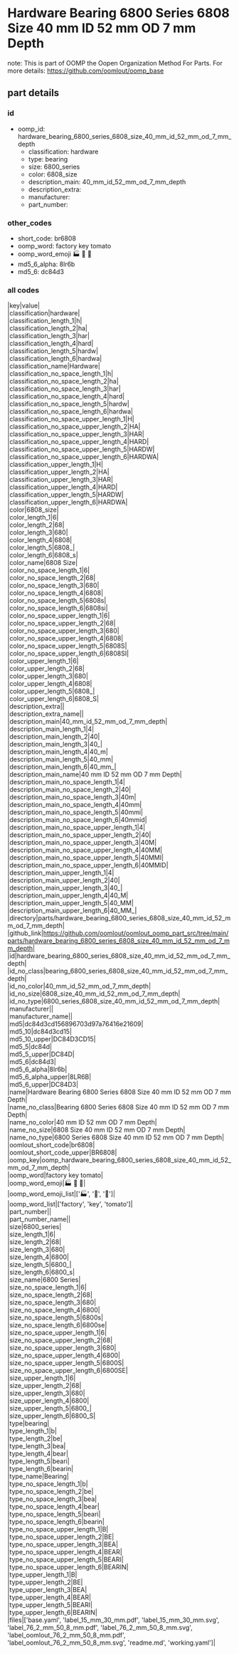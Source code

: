 # Hardware Bearing 6800 Series 6808 Size 40 mm ID 52 mm OD 7 mm Depth  

note: This is part of OOMP the Oopen Organization Method For Parts. For more details: https://github.com/oomlout/oomp_base

##  part details





### id
* oomp_id: hardware_bearing_6800_series_6808_size_40_mm_id_52_mm_od_7_mm_depth
  * classification: hardware
  * type: bearing
  * size: 6800_series
  * color: 6808_size
  * description_main: 40_mm_id_52_mm_od_7_mm_depth
  * description_extra: 
  * manufacturer: 
  * part_number: 

### other_codes
* short_code: br6808
* oomp_word: factory key tomato
* oomp_word_emoji :factory: :key: :tomato:
* md5_6_alpha: 8lr6b
* md5_6: dc84d3

### all codes 
|key|value|  
|classification|hardware|  
|classification_length_1|h|  
|classification_length_2|ha|  
|classification_length_3|har|  
|classification_length_4|hard|  
|classification_length_5|hardw|  
|classification_length_6|hardwa|  
|classification_name|Hardware|  
|classification_no_space_length_1|h|  
|classification_no_space_length_2|ha|  
|classification_no_space_length_3|har|  
|classification_no_space_length_4|hard|  
|classification_no_space_length_5|hardw|  
|classification_no_space_length_6|hardwa|  
|classification_no_space_upper_length_1|H|  
|classification_no_space_upper_length_2|HA|  
|classification_no_space_upper_length_3|HAR|  
|classification_no_space_upper_length_4|HARD|  
|classification_no_space_upper_length_5|HARDW|  
|classification_no_space_upper_length_6|HARDWA|  
|classification_upper_length_1|H|  
|classification_upper_length_2|HA|  
|classification_upper_length_3|HAR|  
|classification_upper_length_4|HARD|  
|classification_upper_length_5|HARDW|  
|classification_upper_length_6|HARDWA|  
|color|6808_size|  
|color_length_1|6|  
|color_length_2|68|  
|color_length_3|680|  
|color_length_4|6808|  
|color_length_5|6808_|  
|color_length_6|6808_s|  
|color_name|6808 Size|  
|color_no_space_length_1|6|  
|color_no_space_length_2|68|  
|color_no_space_length_3|680|  
|color_no_space_length_4|6808|  
|color_no_space_length_5|6808s|  
|color_no_space_length_6|6808si|  
|color_no_space_upper_length_1|6|  
|color_no_space_upper_length_2|68|  
|color_no_space_upper_length_3|680|  
|color_no_space_upper_length_4|6808|  
|color_no_space_upper_length_5|6808S|  
|color_no_space_upper_length_6|6808SI|  
|color_upper_length_1|6|  
|color_upper_length_2|68|  
|color_upper_length_3|680|  
|color_upper_length_4|6808|  
|color_upper_length_5|6808_|  
|color_upper_length_6|6808_S|  
|description_extra||  
|description_extra_name||  
|description_main|40_mm_id_52_mm_od_7_mm_depth|  
|description_main_length_1|4|  
|description_main_length_2|40|  
|description_main_length_3|40_|  
|description_main_length_4|40_m|  
|description_main_length_5|40_mm|  
|description_main_length_6|40_mm_|  
|description_main_name|40 mm ID 52 mm OD 7 mm Depth|  
|description_main_no_space_length_1|4|  
|description_main_no_space_length_2|40|  
|description_main_no_space_length_3|40m|  
|description_main_no_space_length_4|40mm|  
|description_main_no_space_length_5|40mmi|  
|description_main_no_space_length_6|40mmid|  
|description_main_no_space_upper_length_1|4|  
|description_main_no_space_upper_length_2|40|  
|description_main_no_space_upper_length_3|40M|  
|description_main_no_space_upper_length_4|40MM|  
|description_main_no_space_upper_length_5|40MMI|  
|description_main_no_space_upper_length_6|40MMID|  
|description_main_upper_length_1|4|  
|description_main_upper_length_2|40|  
|description_main_upper_length_3|40_|  
|description_main_upper_length_4|40_M|  
|description_main_upper_length_5|40_MM|  
|description_main_upper_length_6|40_MM_|  
|directory|parts/hardware_bearing_6800_series_6808_size_40_mm_id_52_mm_od_7_mm_depth|  
|github_link|https://github.com/oomlout/oomlout_oomp_part_src/tree/main/parts/hardware_bearing_6800_series_6808_size_40_mm_id_52_mm_od_7_mm_depth|  
|id|hardware_bearing_6800_series_6808_size_40_mm_id_52_mm_od_7_mm_depth|  
|id_no_class|bearing_6800_series_6808_size_40_mm_id_52_mm_od_7_mm_depth|  
|id_no_color|40_mm_id_52_mm_od_7_mm_depth|  
|id_no_size|6808_size_40_mm_id_52_mm_od_7_mm_depth|  
|id_no_type|6800_series_6808_size_40_mm_id_52_mm_od_7_mm_depth|  
|manufacturer||  
|manufacturer_name||  
|md5|dc84d3cd156896703d97a76416e21609|  
|md5_10|dc84d3cd15|  
|md5_10_upper|DC84D3CD15|  
|md5_5|dc84d|  
|md5_5_upper|DC84D|  
|md5_6|dc84d3|  
|md5_6_alpha|8lr6b|  
|md5_6_alpha_upper|8LR6B|  
|md5_6_upper|DC84D3|  
|name|Hardware Bearing 6800 Series 6808 Size 40 mm ID 52 mm OD 7 mm Depth|  
|name_no_class|Bearing 6800 Series 6808 Size 40 mm ID 52 mm OD 7 mm Depth|  
|name_no_color|40 mm ID 52 mm OD 7 mm Depth|  
|name_no_size|6808 Size 40 mm ID 52 mm OD 7 mm Depth|  
|name_no_type|6800 Series 6808 Size 40 mm ID 52 mm OD 7 mm Depth|  
|oomlout_short_code|br6808|  
|oomlout_short_code_upper|BR6808|  
|oomp_key|oomp_hardware_bearing_6800_series_6808_size_40_mm_id_52_mm_od_7_mm_depth|  
|oomp_word|factory key tomato|  
|oomp_word_emoji|:factory: :key: :tomato:|  
|oomp_word_emoji_list|[':factory:', ':key:', ':tomato:']|  
|oomp_word_list|['factory', 'key', 'tomato']|  
|part_number||  
|part_number_name||  
|size|6800_series|  
|size_length_1|6|  
|size_length_2|68|  
|size_length_3|680|  
|size_length_4|6800|  
|size_length_5|6800_|  
|size_length_6|6800_s|  
|size_name|6800 Series|  
|size_no_space_length_1|6|  
|size_no_space_length_2|68|  
|size_no_space_length_3|680|  
|size_no_space_length_4|6800|  
|size_no_space_length_5|6800s|  
|size_no_space_length_6|6800se|  
|size_no_space_upper_length_1|6|  
|size_no_space_upper_length_2|68|  
|size_no_space_upper_length_3|680|  
|size_no_space_upper_length_4|6800|  
|size_no_space_upper_length_5|6800S|  
|size_no_space_upper_length_6|6800SE|  
|size_upper_length_1|6|  
|size_upper_length_2|68|  
|size_upper_length_3|680|  
|size_upper_length_4|6800|  
|size_upper_length_5|6800_|  
|size_upper_length_6|6800_S|  
|type|bearing|  
|type_length_1|b|  
|type_length_2|be|  
|type_length_3|bea|  
|type_length_4|bear|  
|type_length_5|beari|  
|type_length_6|bearin|  
|type_name|Bearing|  
|type_no_space_length_1|b|  
|type_no_space_length_2|be|  
|type_no_space_length_3|bea|  
|type_no_space_length_4|bear|  
|type_no_space_length_5|beari|  
|type_no_space_length_6|bearin|  
|type_no_space_upper_length_1|B|  
|type_no_space_upper_length_2|BE|  
|type_no_space_upper_length_3|BEA|  
|type_no_space_upper_length_4|BEAR|  
|type_no_space_upper_length_5|BEARI|  
|type_no_space_upper_length_6|BEARIN|  
|type_upper_length_1|B|  
|type_upper_length_2|BE|  
|type_upper_length_3|BEA|  
|type_upper_length_4|BEAR|  
|type_upper_length_5|BEARI|  
|type_upper_length_6|BEARIN|  
|files|['base.yaml', 'label_15_mm_30_mm.pdf', 'label_15_mm_30_mm.svg', 'label_76_2_mm_50_8_mm.pdf', 'label_76_2_mm_50_8_mm.svg', 'label_oomlout_76_2_mm_50_8_mm.pdf', 'label_oomlout_76_2_mm_50_8_mm.svg', 'readme.md', 'working.yaml']|  
